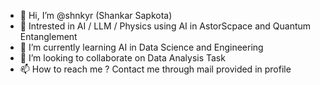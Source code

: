 - 👋 Hi, I’m @shnkyr (Shankar Sapkota)
- 👀 Intrested in AI / LLM / Physics using AI in AstorScpace and Quantum Entanglement
- 🌱 I’m currently learning AI in Data Science and Engineering 
- 💞️ I’m looking to collaborate on Data Analysis Task
- 📫 How to reach me ? Contact me through mail provided in profile

<!---
shnkyr/shnkyr is a ✨ special ✨ repository because its `README.md` (this file) appears on your GitHub profile.
You can click the Preview link to take a look at your changes.
--->
